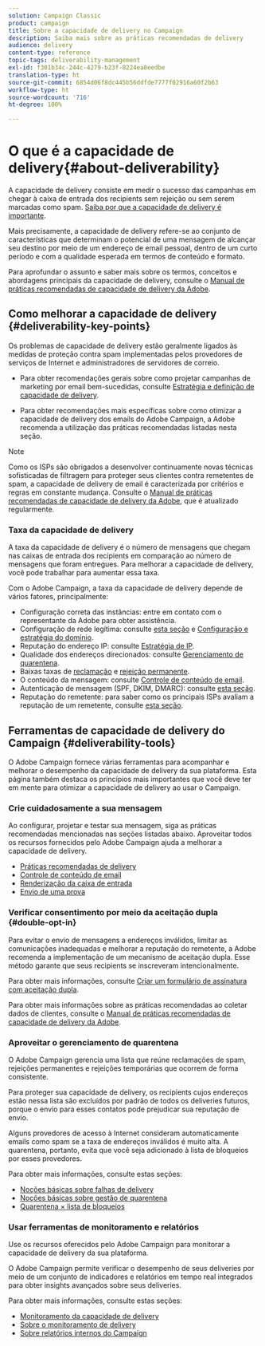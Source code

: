 ```yaml
---
solution: Campaign Classic
product: campaign
title: Sobre a capacidade de delivery no Campaign
description: Saiba mais sobre as práticas recomendadas de delivery
audience: delivery
content-type: reference
topic-tags: deliverability-management
exl-id: f301b34c-244c-4279-b23f-8224ea8eedbe
translation-type: ht
source-git-commit: 6854d06f8dc445b56ddfde7777f02916a60f2b63
workflow-type: ht
source-wordcount: '716'
ht-degree: 100%

---
```


# O que é a capacidade de delivery{#about-deliverability}

A capacidade de delivery consiste em medir o sucesso das campanhas em chegar à caixa de entrada dos recipients sem rejeição ou sem serem marcadas como spam. [Saiba por que a capacidade de delivery é importante](https://experienceleague.adobe.com/docs/deliverability-learn/deliverability-best-practice-guide/deliverability-strategy-and-definition.html?lang=pt-BR#why-deliverability-matters).

Mais precisamente, a capacidade de delivery refere-se ao conjunto de características que determinam o potencial de uma mensagem de alcançar seu destino por meio de um endereço de email pessoal, dentro de um curto período e com a qualidade esperada em termos de conteúdo e formato.

Para aprofundar o assunto e saber mais sobre os termos, conceitos e abordagens principais da capacidade de delivery, consulte o [Manual de práticas recomendadas de capacidade de delivery da Adobe](https://experienceleague.adobe.com/docs/deliverability-learn/deliverability-best-practice-guide/introduction.html?lang=pt-BR).

## Como melhorar a capacidade de delivery {#deliverability-key-points}

Os problemas de capacidade de delivery estão geralmente ligados às medidas de proteção contra spam implementadas pelos provedores de serviços de Internet e administradores de servidores de correio.

* Para obter recomendações gerais sobre como projetar campanhas de marketing por email bem-sucedidas, consulte [Estratégia e definição de capacidade de delivery](https://experienceleague.adobe.com/docs/deliverability-learn/deliverability-best-practice-guide/deliverability-strategy-and-definition.html?lang=pt-BR).

* Para obter recomendações mais específicas sobre como otimizar a capacidade de delivery dos emails do Adobe Campaign, a Adobe recomenda a utilização das práticas recomendadas listadas nesta seção.

>[!NOTE]
>
>Como os ISPs são obrigados a desenvolver continuamente novas técnicas sofisticadas de filtragem para proteger seus clientes contra remetentes de spam, a capacidade de delivery de email é caracterizada por critérios e regras em constante mudança. Consulte o [Manual de práticas recomendadas de capacidade de delivery da Adobe](https://experienceleague.adobe.com/docs/deliverability-learn/deliverability-best-practice-guide/introduction.html?lang=pt-BR), que é atualizado regularmente.

### Taxa da capacidade de delivery

A taxa da capacidade de delivery é o número de mensagens que chegam nas caixas de entrada dos recipients em comparação ao número de mensagens que foram entregues. Para melhorar a capacidade de delivery, você pode trabalhar para aumentar essa taxa.

Com o Adobe Campaign, a taxa da capacidade de delivery depende de vários fatores, principalmente:

* Configuração correta das instâncias: entre em contato com o representante da Adobe para obter assistência.
* Configuração de rede legítima: consulte [esta seção](../../delivery/using/optimize-delivery.md#network-config) e [Configuração e estratégia do domínio](https://experienceleague.adobe.com/docs/deliverability-learn/deliverability-best-practice-guide/transition-process/infrastructure.html?lang=pt-BR#domain-setup-and-strategy).
* Reputação do endereço IP: consulte [Estratégia de IP](https://experienceleague.adobe.com/docs/deliverability-learn/deliverability-best-practice-guide/transition-process/infrastructure.html?lang=pt-BR#ip-strategy).
* Qualidade dos endereços direcionados: consulte [Gerenciamento de quarentena](../../delivery/using/optimize-delivery.md#quarantine-management).
* Baixas taxas de [reclamação](https://experienceleague.adobe.com/docs/deliverability-learn/deliverability-best-practice-guide/metrics-for-deliverability/complaints.html?lang=pt-BR) e [rejeição permanente](https://experienceleague.adobe.com/docs/deliverability-learn/deliverability-best-practice-guide/metrics-for-deliverability/bounces.html?lang=pt-BR#hard-bounces).
* O conteúdo da mensagem: consulte [Controle de conteúdo de email](../../delivery/using/control-message-content.md).
* Autenticação de mensagem (SPF, DKIM, DMARC): consulte [esta seção](https://experienceleague.adobe.com/docs/deliverability-learn/deliverability-best-practice-guide/transition-process/infrastructure.html?lang=pt-BR#authentication).
* Reputação do remetente: para saber como os principais ISPs avaliam a reputação de um remetente, consulte [esta seção](https://experienceleague.adobe.com/docs/deliverability-learn/deliverability-best-practice-guide/internet-service-provider-specifics/overview.html?lang=pt-BR).

## Ferramentas de capacidade de delivery do Campaign {#deliverability-tools}

<!--Adobe Campaign provides a number of tools designed to ensure optimal deliverability.-->
O Adobe Campaign fornece várias ferramentas para acompanhar e melhorar o desempenho da capacidade de delivery da sua plataforma. Esta página também destaca os princípios mais importantes que você deve ter em mente para otimizar a capacidade de delivery ao usar o Campaign.

### Crie cuidadosamente a sua mensagem

Ao configurar, projetar e testar sua mensagem, siga as práticas recomendadas mencionadas nas seções listadas abaixo. Aproveitar todos os recursos fornecidos pelo Adobe Campaign ajuda a melhorar a capacidade de delivery.

* [Práticas recomendadas de delivery](../../delivery/using/delivery-best-practices.md)
* [Controle de conteúdo de email](../../delivery/using/control-message-content.md)
* [Renderização da caixa de entrada](../../delivery/using/inbox-rendering.md)
* [Envio de uma prova](../../delivery/using/steps-validating-the-delivery.md#sending-a-proof)

### Verificar consentimento por meio da aceitação dupla {#double-opt-in}

Para evitar o envio de mensagens a endereços inválidos, limitar as comunicações inadequadas e melhorar a reputação do remetente, a Adobe recomenda a implementação de um mecanismo de aceitação dupla. Esse método garante que seus recipients se inscreveram intencionalmente.

Para obter mais informações, consulte [Criar um formulário de assinatura com aceitação dupla](../../web/using/use-cases--web-forms.md#create-a-subscription--form-with-double-opt-in).

Para obter mais informações sobre as práticas recomendadas ao coletar dados de clientes, consulte o [Manual de práticas recomendadas de capacidade de delivery da Adobe](https://experienceleague.adobe.com/docs/deliverability-learn/deliverability-best-practice-guide/first-impressions/address-collection-and-list-growth.html?lang=pt-BR#data-quality-and-hygiene).

### Aproveitar o gerenciamento de quarentena

O Adobe Campaign gerencia uma lista que reúne reclamações de spam, rejeições permanentes e rejeições temporárias que ocorrem de forma consistente.

Para proteger sua capacidade de delivery, os recipients cujos endereços estão nessa lista são excluídos por padrão de todos os deliveries futuros, porque o envio para esses contatos pode prejudicar sua reputação de envio.

Alguns provedores de acesso à Internet consideram automaticamente emails como spam se a taxa de endereços inválidos é muito alta. A quarentena, portanto, evita que você seja adicionado à lista de bloqueios por esses provedores.

Para obter mais informações, consulte estas seções:

* [Noções básicas sobre falhas de delivery](../../delivery/using/understanding-delivery-failures.md)
* [Noções básicas sobre gestão de quarentena](../../delivery/using/understanding-quarantine-management.md)
* [Quarentena × lista de bloqueios](../../delivery/using/understanding-quarantine-management.md#quarantine-vs-denylist)

### Usar ferramentas de monitoramento e relatórios

Use os recursos oferecidos pelo Adobe Campaign para monitorar a capacidade de delivery da sua plataforma.

O Adobe Campaign permite verificar o desempenho de seus deliveries por meio de um conjunto de indicadores e relatórios em tempo real integrados para obter insights avançados sobre seus deliveries.

Para obter mais informações, consulte estas seções:

* [Monitoramento da capacidade de delivery](../../delivery/using/monitoring-deliverability.md)
* [Sobre o monitoramento de delivery](../../delivery/using/about-delivery-monitoring.md)
* [Sobre relatórios internos do Campaign](../../reporting/using/about-campaign-built-in-reports.md)

<!--TO REMOVE
## Background {#background}

Email deliverability presents a major challenge to marketers - whether they're sending a few thousand messages or several billion. One in five messages never reach the inbox, or their intended recipient.

Once relegated as a "technical issue" for the IT department, email deliverability continues to move higher on the marketing agenda. That's because savvy marketers recognize that although many of its elements are technical in nature, deliverability is ultimately a business issue with significant revenue implications.

Consider the email marketing funnel. Deliverability determines the number of messages received, which in turn impacts each subsequent stage of the funnel. Fewer emails received results in fewer opens, fewer clicks, and fewer conversions. **For companies with a large database, the difference between average and great deliverability could literally mean hundreds of thousands to millions of dollars in revenues.**

![](assets/deliverability_overview_1.png)

By settling for average (80%) deliverability, marketers are leaving significant conversions - and dollars - on the table.

What exactly is email deliverability? And how can marketers improve deliverability rates to widen the mouth of the funnel and squeeze more results from their email campaigns?

Email deliverability refers to the set of characteristics that determine a message's ability to reach its destination, via a personal e-mail address, within a short time, and with the expected quality in terms of content and format. These characteristics fall into four main categories: data quality, message and content, sending infrastructure, and reputation. Together, they form the foundation of a successful email deliverability program. This overview outlines the four fundamentals of email deliverability success and offers best practices for reaching the inbox and driving greater revenues from email marketing programs.

![](assets/deliverability_overview_2.png)-->
